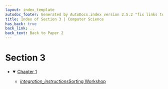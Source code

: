 ```yaml
---
layout: index_template
autodoc_footer: Generated by AutoDocs.index version 2.5.2 "fix links to documents" ⓒ Starwort, 2020
title: Index of Section 3 | Computer Science
has_back: true
back_link: ..
back_text: Back to Paper 2
---
```


# **Section 3**

- <details open><summary><a href='./chapter_1'>Chapter 1</a></summary>

  - <a href='./chapter_1/sorting_workshop.ipynb'><i title='IPYNB file' class="material-icons">integration_instructions</i>Sorting Workshop</a>

  </details>
